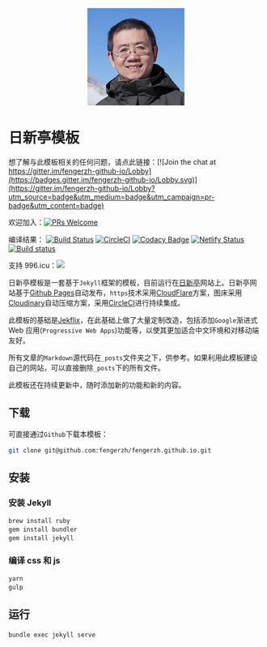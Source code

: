<p align="center">
  <a href="https://www.fengerzh.com/">
    <img alt="zhangjing" src="/assets/img/icons/android-chrome-192x192.png" />
  </a>
</p>

# 日新亭模板

想了解与此模板相关的任何问题，请点此链接：[![Join the chat at https://gitter.im/fengerzh-github-io/Lobby](https://badges.gitter.im/fengerzh-github-io/Lobby.svg)](https://gitter.im/fengerzh-github-io/Lobby?utm_source=badge&utm_medium=badge&utm_campaign=pr-badge&utm_content=badge)

欢迎加入：[![PRs Welcome](https://img.shields.io/badge/PRs-welcome-brightgreen.svg?style=flat-square)](http://makeapullrequest.com)

编译结果：
[![Build Status](https://semaphoreci.com/api/v1/fengerzh/fengerzh-github-io/branches/master/shields_badge.svg)](https://semaphoreci.com/fengerzh/fengerzh-github-io)
[![CircleCI](https://circleci.com/gh/fengerzh/fengerzh.github.io.svg?style=svg)](https://circleci.com/gh/fengerzh/fengerzh.github.io)
[![Codacy Badge](https://api.codacy.com/project/badge/Grade/37c78fba3d724be09bab853b9e84f91f)](https://www.codacy.com/app/fengerzh/fengerzh.github.io?utm_source=github.com&utm_medium=referral&utm_content=fengerzh/fengerzh.github.io&utm_campaign=Badge_Grade)
[![Netlify Status](https://api.netlify.com/api/v1/badges/4af97c85-c94b-4df1-8832-184020a7d0c5/deploy-status)](https://app.netlify.com/sites/fengerzh/deploys)
[![Build status](https://ci.appveyor.com/api/projects/status/0e8iejyct7g7a3dv?svg=true)](https://ci.appveyor.com/project/fengerzh/fengerzh-github-io)

支持 996.icu：<a href="https://996.icu"><img src="https://img.shields.io/badge/support-996.icu-red.svg"></a>

日新亭模板是一套基于`Jekyll`框架的模板，目前运行在[日新亭](https://www.fengerzh.com)网站上。日新亭网站基于[Github Pages](https://pages.github.com/)自动发布，`https`技术采用[CloudFlare](http://cloudflare.com/)方案，图床采用[Cloudinary](https://cloudinary.com/)自动压缩方案，采用[CircleCI](https://circleci.com/)进行持续集成。

此模板的基础是[Jekflix](https://github.com/thiagorossener/jekflix-template)，在此基础上做了大量定制改造，包括添加`Google`渐进式 Web 应用(`Progressive Web Apps`)功能等，以使其更加适合中文环境和对移动端友好。

所有文章的`Markdown`源代码在`_posts`文件夹之下，供参考。如果利用此模板建设自己的网站，可以直接删除`_posts`下的所有文件。

此模板还在持续更新中，随时添加新的功能和新的内容。

## 下载

可直接通过`Github`下载本模板：

```bash
git clone git@github.com:fengerzh/fengerzh.github.io.git
```

## 安装

### 安装 Jekyll

```bash
brew install ruby
gem install bundler
gem install jekyll
```

### 编译 css 和 js

```bash
yarn
gulp
```

## 运行

```bash
bundle exec jekyll serve
```
